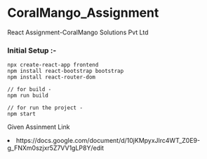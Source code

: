 # CoralMango_Assignment
React Assignment-CoralMango Solutions Pvt Ltd  

<h3>Initial Setup :-</h3>

```
npx create-react-app frontend
npm install react-bootstrap bootstrap
npm install react-router-dom

// for build -  
npm run build

// for run the project -
npm start

```
<p>Given Assinment Link</p>
<li>https://docs.google.com/document/d/10jKMpyxJlrc4WT_Z0E9-g_FNXm0szjxr5Z7VV1gLP8Y/edit</li>

